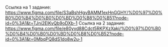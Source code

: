 Ссылка на 1 задание: https://www.figma.com/file/S3aBshHgvBAMM1exHnGGHY/%D0%97%D0%B0%D0%B4%D0%B0%D0%BD%D0%B8%D0%B51?node-id=0%3A1&t=TJni2ElKvQb9oDXb-1
Ссылка на 2 задание: https://www.figma.com/file/e80yvd88Cdct5RKPXzXaki/%D0%97%D0%B0%D0%B4%D0%B0%D0%BD%D0%B8%D0%B52?node-id=0%3A1&t=0MbqPQ8dS1do8w2u-1
